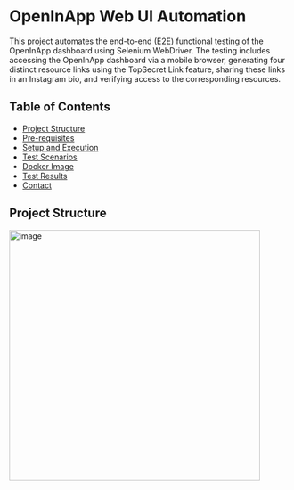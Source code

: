 # OpenInApp Web UI Automation

This project automates the end-to-end (E2E) functional testing of the OpenInApp dashboard using Selenium WebDriver. The testing includes accessing the OpenInApp dashboard via a mobile browser, generating four distinct resource links using the TopSecret Link feature, sharing these links in an Instagram bio, and verifying access to the corresponding resources.

## Table of Contents

- [Project Structure](#project-structure)
- [Pre-requisites](#pre-requisites)
- [Setup and Execution](#setup-and-execution)
- [Test Scenarios](#test-scenarios)
- [Docker Image](#docker-image)
- [Test Results](#test-results)
- [Contact](#contact)

## Project Structure

<img width="450" alt="image" src="https://github.com/user-attachments/assets/9d41242f-89f4-420f-9ba5-1d3c5fca9b9f">

